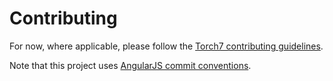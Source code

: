 # Contributing

For now, where applicable, please follow the [Torch7 contributing guidelines](https://github.com/torch/nn/blob/master/CONTRIBUTING.md).

Note that this project uses [AngularJS commit conventions](https://github.com/ajoslin/conventional-changelog/blob/master/conventions/angular.md).
